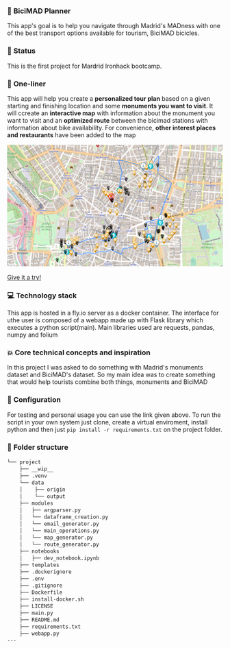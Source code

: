 ### :raising_hand: **BiciMAD Planner** 
This app's goal is to  help you navigate through Madrid's MADness with one of the best transport options available for tourism, BiciMAD bicicles.

### :rocket: **Status**
This is the first project for Mardrid Ironhack bootcamp.

### :running: **One-liner**
This app will help you create a **personalized tour plan** based on a given starting and finishing location and some **monuments you want to visit**. It will ccreate an **interactive map** with information about the monument you want to visit and an **optimized route** between the bicimad stations with information about bike availability. For convenience, **other interest places and restaurants** have been added to the map

![Image](data/origin/Example_map.png)

[Give it a try!](https://tour-planner.fly.dev/)

### :computer: **Technology stack**
This app is hosted in a fly.io server as a docker container. The interface for uthe user is composed of a webapp made up with Flask library which executes a python script(main). Main libraries used are requests, pandas, numpy and folium

### :boom: **Core technical concepts and inspiration**
In this project I was asked to do something with Madrid's monuments dataset and BiciMAD's dataset. So my main idea was to create something that would help tourists combine both things, monuments and BiciMAD


### :wrench: **Configuration**
For testing and personal usage you can use the link given above. To run the script in your own system just clone, create a virtual enviroment, install python and then just `pip install -r requirements.txt` on the project folder.

### :file_folder: **Folder structure**
```
└── project
    ├── __wip__
    ├── .venv
    └── data
    │    ├── origin
    │    └── output
    ├── modules
    │   ├── argparser.py
    │   └── dataframe_creation.py
    │   └── email_generator.py
    │   └── main_operations.py
    │   └── map_generator.py
    │   └── route_generator.py
    ├── notebooks
    │   ├── dev_notebook.ipynb
    ├── templates
    ├── .dockerignore
    ├── .env
    ├── .gitignore
    ├── Dockerfile
    ├── install-docker.sh
    ├── LICENSE
    ├── main.py
    ├── README.md
    ├── requirements.txt
    ├── webapp.py    
---
